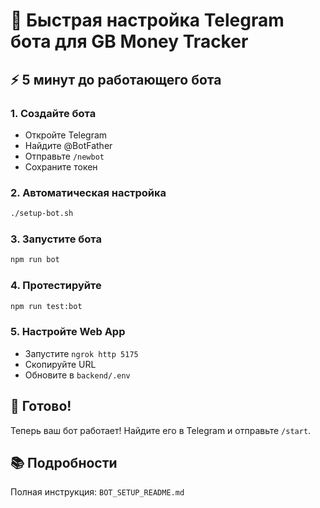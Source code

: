 # 🚀 Быстрая настройка Telegram бота для GB Money Tracker

## ⚡ 5 минут до работающего бота

### 1. Создайте бота
- Откройте Telegram
- Найдите @BotFather
- Отправьте `/newbot`
- Сохраните токен

### 2. Автоматическая настройка
```bash
./setup-bot.sh
```

### 3. Запустите бота
```bash
npm run bot
```

### 4. Протестируйте
```bash
npm run test:bot
```

### 5. Настройте Web App
- Запустите `ngrok http 5175`
- Скопируйте URL
- Обновите в `backend/.env`

## 🎯 Готово!

Теперь ваш бот работает! Найдите его в Telegram и отправьте `/start`.

## 📚 Подробности

Полная инструкция: `BOT_SETUP_README.md`
